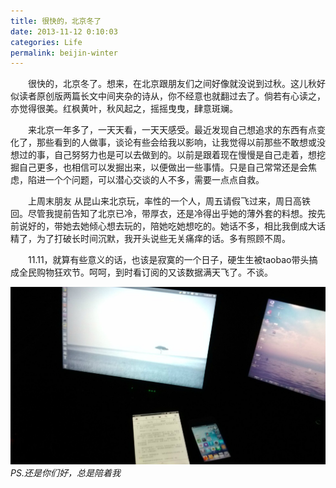 ```yaml
---
title: 很快的，北京冬了 
date: 2013-11-12 0:10:03
categories: Life
permalink: beijin-winter
---
```


　　很快的，北京冬了。想来，在北京跟朋友们之间好像就没说到过秋。这儿秋好似读者原创版两篇长文中间夹杂的诗从，你不经意也就翻过去了。倘若有心读之，亦觉得很美。红枫黄叶，秋风起之，摇摇曳曳，肆意斑斓。

　　来北京一年多了，一天天看，一天天感受。最近发现自己想追求的东西有点变化了，那些看到的人做事，谈论有些会给我以影响，让我觉得以前那些不敢想或没想过的事，自己努努力也是可以去做到的。以前是跟着现在慢慢是自己走着，想挖掘自己更多，也相信可以发掘出来，以便做出一些事情。只是自己常常还是会焦虑，陷进一个个问题，可以潜心交谈的人不多，需要一点点自救。

　　上周末朋友 从昆山来北京玩，率性的一个人，周五请假飞过来，周日高铁回。尽管我提前告知了北京已冷，带厚衣，还是冷得出乎她的薄外套的料想。按先前说好的，带她去她倾心想去玩的，陪她吃她想吃的。她话不多，相比我倒成大话精了，为了打破长时间沉默，我开头说些无关痛痒的话。多有照顾不周。

　　11.11，就算有些意义的话，也该是寂寞的一个日子，硬生生被taobao带头搞成全民购物狂欢节。呵呵，到时看订阅的又该数据满天飞了。不谈。

![](/image/图/很快的，北京冬了.jpg)
*PS.还是你们好，总是陪着我*